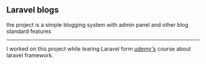 ## Laravel blogs
the project is a simple blogging system with admin panel and other blog standard features

<hr>

I worked on this project while learing Laravel form         [udemy's](https://www.udemy.com/best-laravel/) course about laravel framework.

